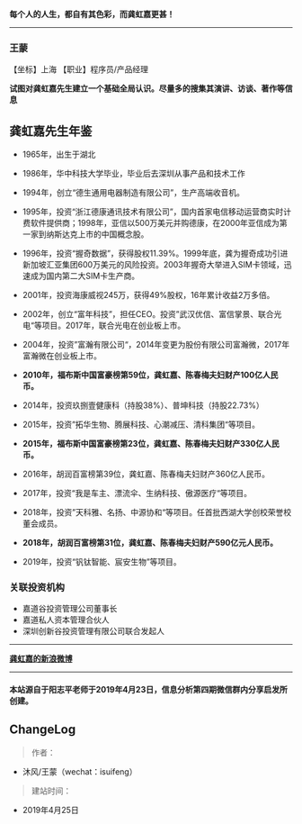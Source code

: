 
**每个人的人生，都自有其色彩，而龚虹嘉更甚！**
- - - - -
### **王蒙**
【坐标】上海
【职业】程序员/产品经理

**试图对龚虹嘉先生建立一个基础全局认识。尽量多的搜集其演讲、访谈、著作等信息**

## 龚虹嘉先生年鉴
- 1965年，出生于湖北

- 1986年，华中科技大学毕业，毕业后去深圳从事产品和技术工作

- 1994年，创立“德生通用电器制造有限公司”，生产高端收音机。

- 1995年，投资“浙江德康通讯技术有限公司”，国内首家电信移动运营商实时计费软件提供商；1998年，亚信以500万美元并购德康，在2000年亚信成为第一家到纳斯达克上市的中国概念股。

- 1996年，投资“握奇数据”，获得股权11.39%。1999年底，龚为握奇成功引进新加坡汇亚集团600万美元的风险投资。2003年握奇大举进入SIM卡领域，迅速成为国内第二大SIM卡生产商。

- 2001年，投资海康威视245万，获得49%股权，16年累计收益2万多倍。

- 2002年，创立“富年科技”，担任CEO。投资”武汉优信、富信掌景、联合光电“等项目。2017年，联合光电在创业板上市。

- 2004年，投资”富瀚有限公司“，2014年变更为股份有限公司富瀚微，2017年富瀚微在创业板上市。

- **2010年，福布斯中国富豪榜第59位，龚虹嘉、陈春梅夫妇财产100亿人民币。**

- 2014年，投资玖捌壹健康科（持股38%）、普坤科技（持股22.73%）

- 2015年，投资”拓华生物、腾展科技、心潮减压、清科集团“等项目。

- **2015年，福布斯中国富豪榜第23位，龚虹嘉、陈春梅夫妇财产330亿人民币。**

- 2016年，胡润百富榜第39位，龚虹嘉、陈春梅夫妇财产360亿人民币。 

- 2017年，投资“我是车主、漂流伞、生纳科技、傲源医疗“等项目。

- 2018年，投资”天科雅、名扬、中源协和“等项目。任首批西湖大学创校荣誉校董会成员。

- **2018年，胡润百富榜第31位，龚虹嘉、陈春梅夫妇财产590亿元人民币。**

- 2019年，投资“钒钛智能、宸安生物”等项目。



###   关联投资机构

- 嘉道谷投资管理公司董事长
- 嘉道私人资本管理合伙人
- 深圳创新谷投资管理有限公司联合发起人

- - - - - 
**[龚虹嘉的新浪微博](https://weibo.com/p/1005052383562442/)**
- - - - -
####   本站源自于阳志平老师于2019年4月23日，信息分析第四期微信群内分享启发所创建。

##  ChangeLog

>  作者：
- 沐风/王蒙（wechat：isuifeng）
>  建站时间：
- 2019年4月25日